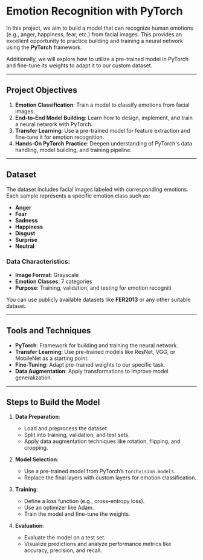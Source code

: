 # Emotion Recognition with PyTorch

In this project, we aim to build a model that can recognize human emotions (e.g., anger, happiness, fear, etc.) from facial images. This provides an excellent opportunity to practice building and training a neural network using the **PyTorch** framework.

Additionally, we will explore how to utilize a pre-trained model in PyTorch and fine-tune its weights to adapt it to our custom dataset.

---

## Project Objectives

1. **Emotion Classification**: Train a model to classify emotions from facial images.
2. **End-to-End Model Building**: Learn how to design, implement, and train a neural network with PyTorch.
3. **Transfer Learning**: Use a pre-trained model for feature extraction and fine-tune it for emotion recognition.
4. **Hands-On PyTorch Practice**: Deepen understanding of PyTorch's data handling, model building, and training pipeline.

---

## Dataset

The dataset includes facial images labeled with corresponding emotions. Each sample represents a specific emotion class such as:

- **Anger**
- **Fear**
- **Sadness**
- **Happiness**
- **Disgust**
- **Surprise**
- **Neutral**
  
### Data Characteristics:
- **Image Format**: Grayscale
- **Emotion Classes**: 7 categories
- **Purpose**: Training, validation, and testing for emotion recogniti

You can use publicly available datasets like **FER2013** or any other suitable dataset.

---

## Tools and Techniques

- **PyTorch**: Framework for building and training the neural network.
- **Transfer Learning**: Use pre-trained models like ResNet, VGG, or MobileNet as a starting point.
- **Fine-Tuning**: Adapt pre-trained weights to our specific task.
- **Data Augmentation**: Apply transformations to improve model generalization.

---

## Steps to Build the Model

1. **Data Preparation**:
   - Load and preprocess the dataset.
   - Split into training, validation, and test sets.
   - Apply data augmentation techniques like rotation, flipping, and cropping.

2. **Model Selection**:
   - Use a pre-trained model from PyTorch’s `torchvision.models`.
   - Replace the final layers with custom layers for emotion classification.

3. **Training**:
   - Define a loss function (e.g., cross-entropy loss).
   - Use an optimizer like Adam.
   - Train the model and fine-tune the weights.

4. **Evaluation**:
   - Evaluate the model on a test set.
   - Visualize predictions and analyze performance metrics like accuracy, precision, and recall.

